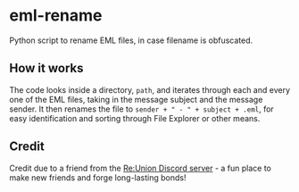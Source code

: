 # eml-rename
Python script to rename EML files, in case filename is obfuscated.

## How it works
The code looks inside a directory, `path`, and iterates through each and every one of the EML files, taking in the message subject and the message sender. It then renames the file to `sender + " - " + subject + .eml`, for easy identification and sorting through File Explorer or other means.

## Credit
Credit due to a friend from the [Re:Union Discord server](https://discord.gg/reunion) - a fun place to make new friends and forge long-lasting bonds!
